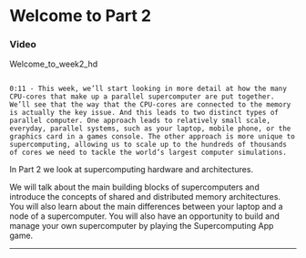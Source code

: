 # Welcome to Part 2

### Video

Welcome_to_week2_hd

```{solution} Transcript

0:11 - This week, we’ll start looking in more detail at how the many CPU-cores that make up a parallel supercomputer are put together. We’ll see that the way that the CPU-cores are connected to the memory is actually the key issue. And this leads to two distinct types of parallel computer. One approach leads to relatively small scale, everyday, parallel systems, such as your laptop, mobile phone, or the graphics card in a games console. The other approach is more unique to supercomputing, allowing us to scale up to the hundreds of thousands of cores we need to tackle the world’s largest computer simulations.
```

In Part 2 we look at supercomputing hardware and architectures.

We will talk about the main building blocks of supercomputers and introduce the concepts of shared and distributed memory architectures. You will also learn about the main differences between your laptop and a node of a supercomputer. You will also have an opportunity to build and manage your own supercomputer by playing the Supercomputing App game.

---
